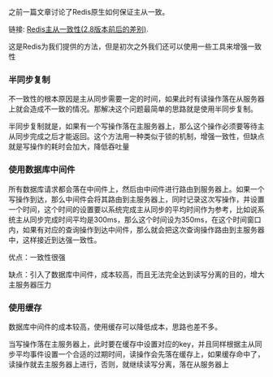 之前一篇文章讨论了Redis原生如何保证主从一致。

链接: [Redis主从一致性(2.8版本前后的差别)](https://blog.csdn.net/SCUTJAY/article/details/104481580).

这是Redis为我们提供的方法，但是初次之外我们还可以使用一些工具来增强一致性

### 半同步复制

不一致性的根本原因是主从同步需要一定的时间，如果此时有读操作落在从服务器上就会造成不一致的情况。那解决这个问题最简单的思路就是使用半同步复制。

半同步复制就是，如果有一个写操作落在主服务器上，那么这个操作必须要等待主从同步完成之后才能返回。这个方法用一种类似于锁的机制，增强一致性，但缺点就是写操作的耗时会加大，降低吞吐量

### 使用数据库中间件

所有数据库请求都会落在中间件上，然后由中间件进行路由到服务器上。如果一个写操作到达，那么中间件会将其路由到主服务器上，同时记录这次写操作，并设置一个时间，这个时间的设置要以系统完成主从同步的平均时间作为参考，比如说系统主从同步完成时间平均是300ms，那么这个时间设为350ms，在这个时间窗口内，如果有对应的查询操作到达中间件，那么就会把这次查询操作路由到主服务器中，这样接近到达强一致性。

优点：一致性很强

缺点：引入了数据库中间件，成本较高，而且无法完全达到读写分离的目的，增大主服务器压力

### 使用缓存

数据库中间件的成本较高，使用缓存可以降低成本，思路也差不多。

当写操作落在主服务器上，此时要在缓存中设置对应的key，并且同样根据主从同步平均事件设置一个合适的过期时间，读操作会先落在缓存上，如果缓存命中了，读操作就去主服务器上进行，否则，就继续读写分离，落在从服务器上
